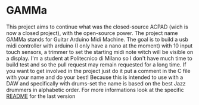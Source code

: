 # GAMMa
This project aims to continue what was the closed-source ACPAD (wich is now a closed project), with the open-source power.
The project name GAMMa stands for Guitar Arduino Midi Machine.
The goal is to build a usb midi controller with arduino (I only have a nano at the moment) with 10 input touch sensors, a trimmer to set the starting midi note witch will be visible on a display.
I'm a student at Politecnico di Milano so I don't have much time to build test and so the pull request may remain requested for a long time. If you want to get involved in the project just do it put a comment in the C file with your name and do your best!
Because this is intended to use with a DAW and specifically with drums-set the name is based on the best Jazz drummers in alphabetic order.
For more informations look at the specific [README](./Versions/0.1-Allan/README.md) for the last version
